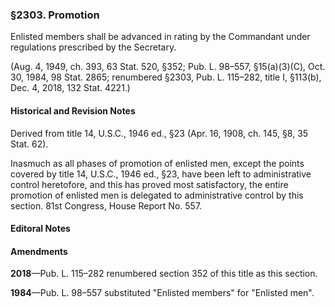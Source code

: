 ### §2303. Promotion ###

Enlisted members shall be advanced in rating by the Commandant under regulations prescribed by the Secretary.

(Aug. 4, 1949, ch. 393, 63 Stat. 520, §352; Pub. L. 98–557, §15(a)(3)(C), Oct. 30, 1984, 98 Stat. 2865; renumbered §2303, Pub. L. 115–282, title I, §113(b), Dec. 4, 2018, 132 Stat. 4221.)

#### Historical and Revision Notes ####

Derived from title 14, U.S.C., 1946 ed., §23 (Apr. 16, 1908, ch. 145, §8, 35 Stat. 62).

Inasmuch as all phases of promotion of enlisted men, except the points covered by title 14, U.S.C., 1946 ed., §23, have been left to administrative control heretofore, and this has proved most satisfactory, the entire promotion of enlisted men is delegated to administrative control by this section. 81st Congress, House Report No. 557.

#### **Editoral Notes** ####

#### Amendments ####

**2018**—Pub. L. 115–282 renumbered section 352 of this title as this section.

**1984**—Pub. L. 98–557 substituted "Enlisted members" for "Enlisted men".